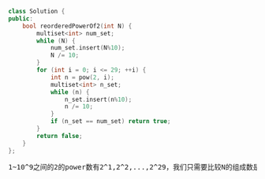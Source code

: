 ```CPP
class Solution {
public:
    bool reorderedPowerOf2(int N) {
        multiset<int> num_set;
        while (N) {
            num_set.insert(N%10);
            N /= 10;
        }
        for (int i = 0; i <= 29; ++i) {
            int n = pow(2, i);
            multiset<int> n_set;
            while (n) {
                n_set.insert(n%10);
                n /= 10;
            }
            if (n_set == num_set) return true;
        }
        return false;
    }
};
```
<pre>
1~10^9之间的2的power数有2^1,2^2,...,2^29，我们只需要比较N的组成数是否和2^i相同即可。
</pre>

